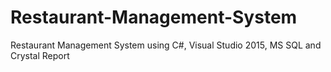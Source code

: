 # Restaurant-Management-System
Restaurant Management System using C#, Visual Studio 2015, MS SQL and Crystal Report
